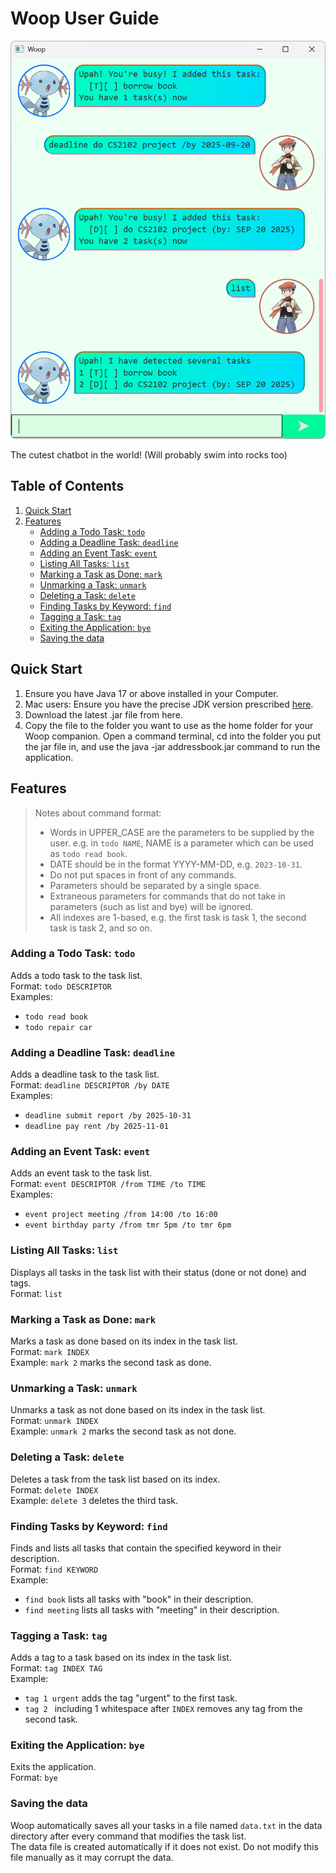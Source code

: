 # Woop User Guide

<img alt="wooplogo" src="Ui.png" style="border-radius: 8px; width=300px;"/>

The cutest chatbot in the world! (Will probably swim into rocks too)
## Table of Contents
1. [Quick Start](#quick-start)
2. [Features](#features)
   - [Adding a Todo Task: `todo`](#adding-a-todo-task-todo)
   - [Adding a Deadline Task: `deadline`](#adding-a-deadline-task-deadline)
   - [Adding an Event Task: `event`](#adding-an-event-task-event)
   - [Listing All Tasks: `list`](#listing-all-tasks-list)
   - [Marking a Task as Done: `mark`](#marking-a-task-as-done-mark)
   - [Unmarking a Task: `unmark`](#unmarking-a-task-unmark)
   - [Deleting a Task: `delete`](#deleting-a-task-delete)
   - [Finding Tasks by Keyword: `find`](#finding-tasks-by-keyword-find)
   - [Tagging a Task: `tag`](#tagging-a-task-tag)
   - [Exiting the Application: `bye`](#exiting-the-application-bye)
   - [Saving the data](#saving-the-data)

## Quick Start
1. Ensure you have Java 17 or above installed in your Computer.
2. Mac users: Ensure you have the precise JDK version prescribed [here](https://se-education.org/guides/tutorials/javaInstallationMac.html).
3. Download the latest .jar file from here.
4. Copy the file to the folder you want to use as the home folder for your Woop companion.
   Open a command terminal, cd into the folder you put the jar file in, and use the java -jar addressbook.jar command 
   to run the application.

## Features

> Notes about command format:
> - Words in UPPER_CASE are the parameters to be supplied by the user.
>   e.g. in `todo NAME`, NAME is a parameter which can be used as `todo read book`.
> - DATE should be in the format YYYY-MM-DD, e.g. `2023-10-31`.
> - Do not put spaces in front of any commands.
> - Parameters should be separated by a single space.
> - Extraneous parameters for commands that do not take in parameters (such as list and bye) will be ignored.
> - All indexes are 1-based, e.g. the first task is task 1, the second task is task 2, and so on.

### Adding a Todo Task: `todo`
Adds a todo task to the task list.\
Format: `todo DESCRIPTOR`\
Examples: 
- `todo read book`
- `todo repair car`

### Adding a Deadline Task: `deadline`
Adds a deadline task to the task list.\
Format: `deadline DESCRIPTOR /by DATE`\
Examples:
- `deadline submit report /by 2025-10-31`
- `deadline pay rent /by 2025-11-01`

### Adding an Event Task: `event`
Adds an event task to the task list.\
Format: `event DESCRIPTOR /from TIME /to TIME`\
Examples:
- `event project meeting /from 14:00 /to 16:00`
- `event birthday party /from tmr 5pm /to tmr 6pm`

### Listing All Tasks: `list`
Displays all tasks in the task list with their status (done or not done) and tags.\
Format: `list`

### Marking a Task as Done: `mark`
Marks a task as done based on its index in the task list.\
Format: `mark INDEX`\
Example: `mark 2` marks the second task as done.

### Unmarking a Task: `unmark`
Unmarks a task as not done based on its index in the task list.\
Format: `unmark INDEX`\
Example: `unmark 2` marks the second task as not done.

### Deleting a Task: `delete`
Deletes a task from the task list based on its index.\
Format: `delete INDEX`\
Example: `delete 3` deletes the third task.

### Finding Tasks by Keyword: `find`
Finds and lists all tasks that contain the specified keyword in their description.\
Format: `find KEYWORD`\
Example: 
- `find book` lists all tasks with "book" in their description.
- `find meeting` lists all tasks with "meeting" in their description.

### Tagging a Task: `tag`
Adds a tag to a task based on its index in the task list.\
Format: `tag INDEX TAG`\
Example: 
- `tag 1 urgent` adds the tag "urgent" to the first task.
- `tag 2 ` including 1 whitespace after `INDEX` removes any tag from the second task.

### Exiting the Application: `bye`
Exits the application.\
Format: `bye`

### Saving the data
Woop automatically saves all your tasks in a file named `data.txt` in the data directory
after every command that modifies the task list.\
The data file is created automatically if it does not exist. Do not modify this file manually as it may corrupt the data.
